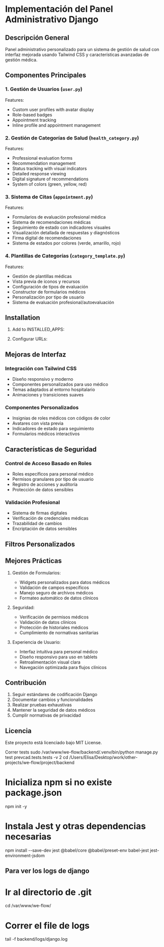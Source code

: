# Implementación del Panel Administrativo Django

## Descripción General
Panel administrativo personalizado para un sistema de gestión de salud con interfaz mejorada usando Tailwind CSS y características avanzadas de gestión médica.

## Componentes Principales

### 1. Gestión de Usuarios (`user.py`)

Features:
- Custom user profiles with avatar display
- Role-based badges
- Appointment tracking
- Inline profile and appointment management

### 2. Gestión de Categorías de Salud (`health_category.py`)

Features:
- Professional evaluation forms
- Recommendation management
- Status tracking with visual indicators
- Detailed response viewing
- Digital signature of recommendations
- System of colors (green, yellow, red)

### 3. Sistema de Citas (`appointment.py`)

Features:
- Formularios de evaluación profesional médica
- Sistema de recomendaciones médicas
- Seguimiento de estado con indicadores visuales
- Visualización detallada de respuestas y diagnósticos
- Firma digital de recomendaciones
- Sistema de estados por colores (verde, amarillo, rojo)

### 4. Plantillas de Categorías (`category_template.py`)

Features:
- Gestión de plantillas médicas
- Vista previa de iconos y recursos
- Configuración de tipos de evaluación
- Constructor de formularios médicos
- Personalización por tipo de usuario
- Sistema de evaluación profesional/autoevaluación

## Installation

1. Add to INSTALLED_APPS:

2. Configurar URLs:

## Mejoras de Interfaz

### Integración con Tailwind CSS
- Diseño responsivo y moderno
- Componentes personalizados para uso médico
- Temas adaptados al entorno hospitalario
- Animaciones y transiciones suaves

### Componentes Personalizados
- Insignias de roles médicos con códigos de color
- Avatares con vista previa
- Indicadores de estado para seguimiento
- Formularios médicos interactivos

## Características de Seguridad

### Control de Acceso Basado en Roles
- Roles específicos para personal médico
- Permisos granulares por tipo de usuario
- Registro de acciones y auditoría
- Protección de datos sensibles

### Validación Profesional
- Sistema de firmas digitales
- Verificación de credenciales médicas
- Trazabilidad de cambios
- Encriptación de datos sensibles

## Filtros Personalizados

## Mejores Prácticas

1. Gestión de Formularios:
   - Widgets personalizados para datos médicos
   - Validación de campos específicos
   - Manejo seguro de archivos médicos
   - Formateo automático de datos clínicos

2. Seguridad:
   - Verificación de permisos médicos
   - Validación de datos clínicos
   - Protección de historiales médicos
   - Cumplimiento de normativas sanitarias

3. Experiencia de Usuario:
   - Interfaz intuitiva para personal médico
   - Diseño responsivo para uso en tablets
   - Retroalimentación visual clara
   - Navegación optimizada para flujos clínicos

## Contribución

1. Seguir estándares de codificación Django
2. Documentar cambios y funcionalidades
3. Realizar pruebas exhaustivas
4. Mantener la seguridad de datos médicos
5. Cumplir normativas de privacidad

## Licencia

Este proyecto está licenciado bajo MIT License.


Correr tests
sudo /var/www/we-flow/backend/.venv/bin/python manage.py test prevcad.tests.tests -v 2
cd /Users/Elisa/Desktop/work/other-projects/we-flow/project/backend

# Inicializa npm si no existe package.json
npm init -y

# Instala Jest y otras dependencias necesarias
npm install --save-dev jest @babel/core @babel/preset-env babel-jest jest-environment-jsdom

## Para ver los logs de django

# Ir al directorio de .git
cd /var/www/we-flow/ 

# Correr el file de logs
tail -f backend/logs/django.log